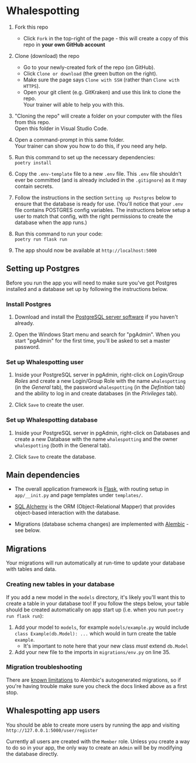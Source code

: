 # Whalespotting

1. Fork this repo
    * Click `Fork` in the top-right of the page - this will create a copy of this repo in **your own GitHub account**

2. Clone (download) the repo
    * Go to your newly-created fork of the repo (on GitHub).
    * Click `Clone or download` (the green button on the right).
    * Make sure the page says `Clone with SSH` (rather than `Clone with HTTPS`).
    * Open your git client (e.g. GitKraken) and use this link to clone the repo.  
    Your trainer will able to help you with this.

3. "Cloning the repo" will create a folder on your computer with the files from this repo.  
Open this folder in Visual Studio Code.

4. Open a command-prompt in this same folder.  
Your trainer can show you how to do this, if you need any help.

5. Run this command to set up the necessary dependencies:  
`poetry install`

6. Copy the `.env-template` file to a new `.env` file. This `.env` file shouldn't ever be committed (and is already included in the `.gitignore`) as it may contain secrets.

7. Follow the instructions in the section `Setting up Postgres` below to ensure that the database is ready for use. (You'll notice that your `.env` file contains POSTGRES config variables. The instructions below setup a user to match that config, with the right permissions to create the database when the app runs.)

8. Run this command to run your code:  
`poetry run flask run`

9. The app should now be available at `http://localhost:5000`

## Setting up Postgres

Before you run the app you will need to make sure you've got Postgres installed and a database set up by following the instructions below.

### Install Postgres

1. Download and install the [PostgreSQL server software](https://www.enterprisedb.com/downloads/postgres-postgresql-downloads) if you haven't already.

2. Open the Windows Start menu and search for "pgAdmin". When you start "pgAdmin" for the first time, you'll be asked to set a master password.

### Set up Whalespotting user

1. Inside your PostgreSQL server in pgAdmin, right-click on *Login/Group Roles* and create a new Login/Group Role with the name `whalespotting` (in the *General* tab), the password `whalespotting` (in the *Definition* tab) and the ability to log in and create databases (in the *Privileges* tab).

2. Click `Save` to create the user.

### Set up Whalespotting database

1. Inside your PostgreSQL server in pgAdmin, right-click on Databases and create a new Database with the name `whalespotting` and the owner `whalespotting` (both in the General tab).

2. Click `Save` to create the database.

## Main dependencies

*   The overall application framework is [Flask](https://flask.palletsprojects.com/), with routing setup in `app/__init.py` and page templates under `templates/`.

*   [SQL Alchemy](https://www.sqlalchemy.org/) is the ORM (Object-Relational Mapper) that provides object-based interaction with the database.

*   Migrations (database schema changes) are implemented with [Alembic](https://alembic.sqlalchemy.org/) - see below.

## Migrations

Your migrations will run automatically at run-time to update your database with tables and data.

### Creating new tables in your database

If you add a new model in the `models` directory, it's likely you'll want this to create a table in your database too! If you follow the steps below, your table should be created automatically on app start up (i.e. when you run `poetry run flask run`):

1. Add your model to `models`, for example `models/example.py` would include `class Example(db.Model): ...` which would in turn create the table `example`.
    - It's important to note here that your new class _must_ extend `db.Model`
2. Add your new file to the imports in `migrations/env.py` on line 35.

### Migration troubleshooting

There are [known limitations](https://alembic.sqlalchemy.org/en/latest/autogenerate.html#what-does-autogenerate-detect-and-what-does-it-not-detect) to Alembic's autogenerated migrations, so if you're having trouble make sure you check the docs linked above as a first stop.

## Whalespotting app users

You should be able to create more users by running the app and visiting `http://127.0.0.1:5000/user/register`

Currently all users are created with the `Member` role. Unless you create a way to do so in your app, the only way to create an `Admin` will be by modifying the database directly.
